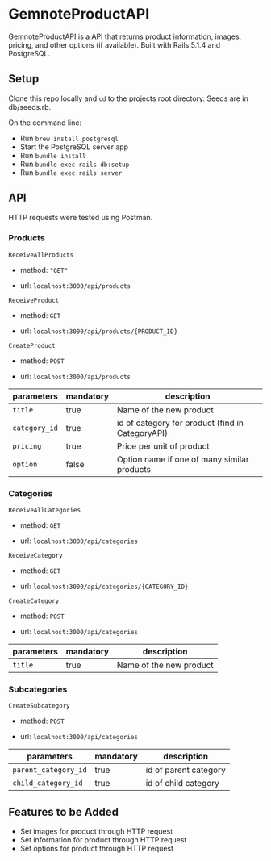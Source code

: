 # GemnoteProductAPI

GemnoteProductAPI is a API that returns product information, images, pricing, and other options (if available). Built with Rails 5.1.4 and PostgreSQL.

## Setup

Clone this repo locally and `cd` to the projects root directory. Seeds are in db/seeds.rb.

On the command line:

+ Run `brew install postgresql`
+ Start the PostgreSQL server app
+ Run `bundle install`
+ Run `bundle exec rails db:setup`
+ Run `bundle exec rails server`

## API

HTTP requests were tested using Postman.

### Products

`ReceiveAllProducts`

+ method: `"GET"`

+ url: `localhost:3000/api/products`

`ReceiveProduct`

+ method: `GET`

+ url: `localhost:3000/api/products/{PRODUCT_ID}`

`CreateProduct`

+ method: `POST`

+ url: `localhost:3000/api/products`

|parameters|mandatory|description|
|---|---|---|
|`title`|true|Name of the new product|
|`category_id`|true|id of category for product (find in CategoryAPI)|
|`pricing`|true|Price per unit of product|
|`option`|false|Option name if one of many similar products|


### Categories

`ReceiveAllCategories`

+ method: `GET`

+ url: `localhost:3000/api/categories`

`ReceiveCategory`

+ method: `GET`

+ url: `localhost:3000/api/categories/{CATEGORY_ID}`

`CreateCategory`

+ method: `POST`

+ url: `localhost:3000/api/categories`

|parameters|mandatory|description|
|---|---|---|
|`title`|true|Name of the new product|

### Subcategories

`CreateSubcategory`

+ method: `POST`

+ url: `localhost:3000/api/categories`

|parameters|mandatory|description|
|---|---|---|
|`parent_category_id`|true|id of parent category|
|`child_category_id`|true|id of child category|


## Features to be Added

+ Set images for product through HTTP request
+ Set information for product through HTTP request
+ Set options for product through HTTP request
